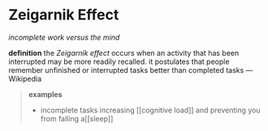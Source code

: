 # Zeigarnik Effect

_incomplete work versus the mind_

**definition** the _Zeigarnik effect_ occurs when an activity that has been interrupted may be more readily recalled. it postulates that people remember unfinished or interrupted tasks better than completed tasks &mdash; Wikipedia

> **examples**
>
> - incomplete tasks increasing [[cognitive load]] and preventing you from falling a[[sleep]]
